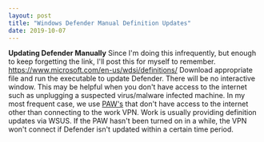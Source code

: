 ```yaml
---
layout: post
title: "Windows Defender Manual Definition Updates"
date: 2019-10-07
---
```


**Updating Defender Manually**
Since I'm doing this infrequently, but enough to keep forgetting the link, I'll post this for myself to remember.
https://www.microsoft.com/en-us/wdsi/definitions/
Download appropriate file and run the executable to update Defender.  There will be no interactive window.  This may be helpful when you don't have access to the internet such as unplugging a suspected virus/malware infected machine.  In my most frequent case, we use [PAW's](https://docs.microsoft.com/en-us/windows-server/identity/securing-privileged-access/privileged-access-workstations/) that don't have access to the internet other than connecting to the work VPN.  Work is usually providing definition updates via WSUS.  If the PAW hasn't been turned on in a while, the VPN won't connect if Defender isn't updated within a certain time period.
